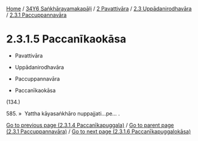 
[Home](/) / [34Y6 Saṅkhārayamakapāḷi](../../../../34Y6.md) / [2 Pavattivāra](../../../2.md) / [2.3 Uppādanirodhavāra](../../2.3.md) / [2.3.1 Paccuppannavāra](../2.3.1.md)

# 2.3.1.5 Paccanīkaokāsa

* Pavattivāra

* Uppādanirodhavāra

* Paccuppannavāra

* Paccanīkaokāsa

(134.)

585\. »  Yattha kāyasaṅkhāro nuppajjati…pe… .

[Go to previous page (2.3.1.4 Paccanīkapuggala)](2.3.1.4.md) / [Go to parent page (2.3.1 Paccuppannavāra)](../2.3.1.md) / [Go to next page (2.3.1.6 Paccanīkapuggalokāsa)](2.3.1.6.md)


